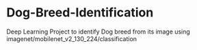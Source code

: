 # Dog-Breed-Identification
Deep Learning Project to identify Dog breed from its image using imagenet/mobilenet_v2_130_224/classification
